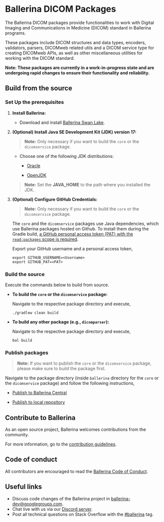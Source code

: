 # Ballerina DICOM Packages

The Ballerina DICOM packages provide functionalities to work with Digital Imaging and Communications in Medicine (DICOM) standard in Ballerina programs.

These packages include DICOM structures and data types, encoders, validators, parsers, DICOMweb related utils and a DICOM service type for creating DICOMweb APIs, as well as other miscellaneous utilities for working with the DICOM standard.

**Note: These packages are currently in a work-in-progress state and are undergoing rapid changes to ensure their functionality and reliability.**

## Build from the source

### Set Up the prerequisites

1. **Install Ballerina:**

    - Download and install [Ballerina Swan Lake](https://ballerina.io/).

2. **(Optional) Install Java SE Development Kit (JDK) version 17:**

    > **Note:** Only necessary if you want to build the `core` or the `dicomservice` package.

    - Choose one of the following JDK distributions:

        - [Oracle](https://www.oracle.com/java/technologies/downloads/)

        - [OpenJDK](https://adoptium.net/)

    > **Note:** Set the **JAVA_HOME** to the path where you installed the JDK.

3. **(Optional) Configure GitHub Credentials:**

    > **Note:** Only necessary if you want to build the `core` or the `dicomservice` package.

    The `core` and the `dicomservice` packages use Java dependencies, which use Ballerina packages hosted on Github. To install them during the Gradle build, [a GitHub personal access token (PAT) with the `read:packages` scope is required](https://docs.github.com/en/packages/working-with-a-github-packages-registry/working-with-the-gradle-registry#authenticating-to-github-packages).

    Export your GitHub username and a personal access token,

    ```shell
    export GITHUB_USERNAME=<Username>
    export GITHUB_PAT=<PAT>
    ```

### Build the source

Execute the commands below to build from source.

- **To build the `core` or the `dicomservice` package:**

  Navigate to the respective package directory and execute,

  ```shell
  ./gradlew clean build
  ```

- **To build any other package (e.g., `dicomparser`):**

  Navigate to the respective package directory and execute,

  ```shell
  bal build
  ```

### Publish packages
> **Note:** If you want to publish the `core` or the `dicomservice` package, please make sure to build the package first.

Navigate to the package directory (inside `ballerina` directory for the `core` or the `dicomservice` package) and follow the following instructions,

- [Publish to Ballerina Central](https://ballerina.io/learn/publish-packages-to-ballerina-central/#publish-a-package-to-ballerina-central)

- [Publish to local repository](https://ballerina.io/learn/manage-dependencies/#use-dependencies-from-the-local-repository)

## Contribute to Ballerina

As an open source project, Ballerina welcomes contributions from the community.

For more information, go to the [contribution guidelines](https://github.com/ballerina-platform/ballerina-lang/blob/master/CONTRIBUTING.md).

## Code of conduct

All contributors are encouraged to read the [Ballerina Code of Conduct](https://ballerina.io/code-of-conduct).

## Useful links
- Discuss code changes of the Ballerina project in [ballerina-dev@googlegroups.com](mailto:ballerina-dev@googlegroups.com).
- Chat live with us via our [Discord server](https://discord.gg/ballerinalang).
- Post all technical questions on Stack Overflow with the [#ballerina](https://stackoverflow.com/questions/tagged/ballerina) tag.
